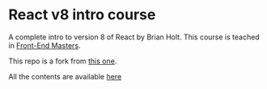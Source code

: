 # React v8 intro course

A complete intro to version 8 of React by Brian Holt. This course is teached in [Front-End Masters](https://frontendmasters.com/courses/complete-react-v8/wrapping-up/).

This repo is a fork from [this one](https://github.com/btholt/citr-v8-project/). 

All the contents are available [here](https://react-v8.holt.courses)
